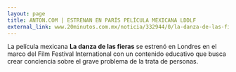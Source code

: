```yaml
---
layout: page
title: ANTON.COM | ESTRENAN EN PARÍS PELÍCULA MEXICANA LDDLF
external_link: www.20minutos.com.mx/noticia/332944/0/la-danza-de-las-fieras-se-presenta-con-exito-en-festival-de-londres/
---
```


La película mexicana **La danza de las fieras** se estrenó en Londres en el marco del Film Festival International con un contenido educativo que busca crear conciencia sobre el grave problema de la trata de personas.